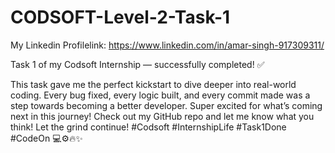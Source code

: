 # CODSOFT-Level-2-Task-1
My Linkedin Profilelink: https://www.linkedin.com/in/amar-singh-917309311/

Task 1 of my Codsoft Internship — successfully completed! ✅

This task gave me the perfect kickstart to dive deeper into real-world coding. Every bug fixed, every logic built, and every commit made was a step towards becoming a better developer.
Super excited for what’s coming next in this journey!
Check out my GitHub repo and let me know what you think!
Let the grind continue!
#Codsoft 
#InternshipLife 
#Task1Done 
#CodeOn
💻⚙️🔥✨
